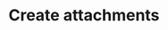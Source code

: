 ---
title: Create attachments
excerpt: >-
  This endpoint allows you to create an attachment token. This request is the
  first of a three step process to fully add an attachment to a Hummingbird
  case.

  For more information, see our accompanying [help center
  article](https://help.hummingbird.co/hummingbird-api/can-i-upload-files-over-the-api).
api:
  file: oas.json
  operationId: attachments_post
hidden: false
---